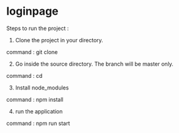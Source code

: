 # loginpage

Steps to run the project :

1. Clone the project in your directory.

command : git clone <git repo >

2. Go inside the source directory. The branch will be master only.

command : cd <directory name >

3. Install node_modules

command : npm install 

4. run the application

command : npm run start 


